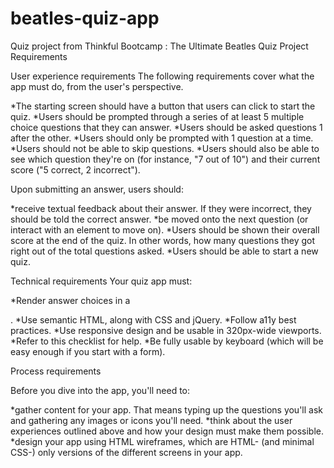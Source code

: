 # beatles-quiz-app
Quiz project from Thinkful Bootcamp :  The Ultimate Beatles Quiz
Project Requirements

User experience requirements
The following requirements cover what the app must do, from the user's perspective.

*The starting screen should have a button that users can click to start the quiz.
*Users should be prompted through a series of at least 5 multiple choice questions that they can answer.
*Users should be asked questions 1 after the other.
*Users should only be prompted with 1 question at a time.
*Users should not be able to skip questions.
*Users should also be able to see which question they're on (for instance, "7 out of 10") and their current score ("5 correct, 2 incorrect").

Upon submitting an answer, users should:

*receive textual feedback about their answer. If they were incorrect, they should be told the correct answer.
*be moved onto the next question (or interact with an element to move on).
*Users should be shown their overall score at the end of the quiz. In other words, how many questions they got right out of the total questions asked.
*Users should be able to start a new quiz.

Technical requirements
Your quiz app must:

*Render answer choices in a <form>.
*Use semantic HTML, along with CSS and jQuery.
*Follow a11y best practices.
*Use responsive design and be usable in 320px-wide viewports.
*Refer to this checklist for help.
*Be fully usable by keyboard (which will be easy enough if you start with a form).

Process requirements

Before you dive into the app, you'll need to:

*gather content for your app. That means typing up the questions you'll ask and gathering any images or icons you'll need.
*think about the user experiences outlined above and how your design must make them possible.
*design your app using HTML wireframes, which are HTML- (and minimal CSS-) only versions of the different screens in your app. 
